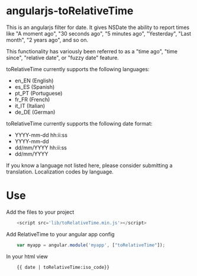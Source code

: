 angularjs-toRelativeTime
===================

This is an angularjs filter for date. It gives NSDate the ability to report times like "A moment ago", "30 seconds ago", "5 minutes ago", "Yesterday", "Last month", "2 years ago", and so on.

This functionality has variously been referred to as a "time ago", "time since", "relative date", or "fuzzy date" feature.

toRelativeTime currently supports the following languages:

- en_EN (English)
- es_ES (Spanish)
- pt_PT (Portuguese)
- fr_FR (French)
- it_IT (Italian)
- de_DE (German)

toRelativeTime currently supports the following date format:

- YYYY-mm-dd hh:ii:ss
- YYYY-mm-dd
- dd/mm/YYYY hh:ii:ss
- dd/mm/YYYY

If you know a language not listed here, please consider submitting a translation. Localization codes by language.

Use
====

Add the files to your project

```javascript
    <script src='lib/toRelativeTime.min.js'></script>
```

Add RelativeTime to your angular app config

```javascript
    var myapp = angular.module('myapp', ["toRelativeTime"]);
```

In your html view

```html
    {{ date | toRelativeTime:iso_code}}
```
